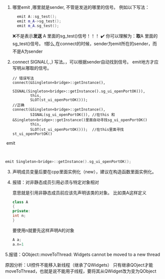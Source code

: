 

1.  哪里emit ,哪里就是sender, 不管是发送的哪里的信号。 例如以下写法：
    
    ```c++
      emit A::sg_test();
      emit m_A->sg_test();
      emit m_A.sg_test();
    ```
    
     ❌不是表示**发送** A 里面的sg_test()信号！！！
     ✔️ 你可以理解为：**取**A 里面的sg_test()信号。
    ❗那么,在connect的时候，sender为emit所在的sender，而不是A为sender
    
    

2. connect SIGNAL(,.,) 写法。，可以根据sender自动找到信号。 emit地方才应写明从哪取的信号。

   ```
   // 错误写法
   connect(&Singleton<bridge>::getInstance(),
           SIGNAL(Singleton<bridge>::getInstance().sg_ui_openPortOK()),
           this,
           SLOT(st_ui_openPortOK()));
   //正确     
   connect(&Singleton<bridge>::getInstance(),
           SIGNAL(sg_ui_openPortOK()), //在this 和 &Singleton<bridge>::getInstance()里面自动寻找sg_ui_openPortOK()
           this,
           SLOT(st_ui_openPortOK()));  //在this里面寻找st_ui_openPortOK()
   ```

​    emit 

​    

```c++
emit Singleton<bridge>::getInstance().sg_ui_openPortOK();
```



3. 声明成员变量后要在cpp里面实例化（new），建议在构造函数里面实例化。

4. 报错：对非静态成员引用必须与特定对象相对

   意思就是引用非静态成员前应该先声明该类的对象。
   比如类A这样定义

   ```c++
   class A
   {
   private:
   int n;
   }
   ```

   要使用n就要先这样声明A的对象

   ```c++
   A a;
   a.n=1
   ```

   

5.报错：QObject::moveToThread: Widgets cannot be moved to a new thread

原因分析：UI控件不能移入新线程（继承了QWidgets）
只有继承QOject才能moveToThread，也就是说不能用子线程，要将其从QWidget改为变为QObject
